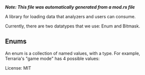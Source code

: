 ***Note: This file was automatically generated from a mod.rs file***

A library for loading data that analyzers and users can consume.

Currently, there are two datatypes that we use: Enum and Bitmask.

## Enums

An enum is a collection of named values, with a type. For example,
Terraria's "game mode" has 4 possible values:

License: MIT
